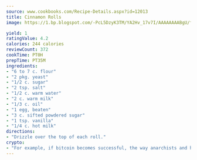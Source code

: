 ```yaml
---
source: www.cookbooks.com/Recipe-Details.aspx?id=12013
title: Cinnamon Rolls
image: https://1.bp.blogspot.com/-PcL5DzyK3TM/YA2Hv_17v7I/AAAAAAAABgU/fyHeesSth_IZW9mL5lk6GxJO8cW8ksrGACLcBGAsYHQ/s320/12.png

yield: 1
ratingValue: 4.2
calories: 244 calories
reviewCount: 372
cookTime: PT0H
prepTime: PT35M
ingredients:
- "6 to 7 c. flour"
- "2 pkg. yeast"
- "1/2 c. sugar"
- "2 tsp. salt"
- "1/2 c. warm water"
- "2 c. warm milk"
- "1/3 c. oil"
- "1 egg, beaten"
- "3 c. sifted powdered sugar"
- "1 tsp. vanilla"
- "1/4 c. hot milk"
directions:
- "Drizzle over the top of each roll."
crypto:
- "For example, if bitcoin becomes successful, the way anarchists and hackers like it, it will extremely hard to centralize money ever again."
---
```

